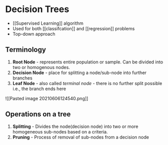 # Decision Trees

- [[Supervised Learning]] algorithm
- Used for both [[classifcation]] and [[regression]] problems
-  Top-down approach 

## Terminology

1. **Root Node** - represents entire population or sample. Can be divided into two or homogenous nodes.
2. **Decision Node** - place for splitting a node/sub-node into further branches
3. **Leaf Node** - also called *terminal node* - there is no further split possible i.e.,  the branch ends here


![[Pasted image 20210606124540.png]]

## Operations on a tree
1. **Splitting** - Divides the node(decision node) into two or more homogeneous sub-nodes based on a criteria.
2. **Pruning** - Process of removal of sub-nodes from a decision node